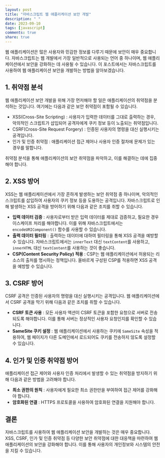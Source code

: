 ```yaml
---
layout: post
title: "자바스크립트 웹 애플리케이션 보안 개발"
description: " "
date: 2023-09-10
tags: [javascript]
comments: true
share: true
---
```


웹 애플리케이션은 많은 사용자와 민감한 정보를 다루기 때문에 보안이 매우 중요합니다. 자바스크립트는 웹 개발에서 가장 일반적으로 사용되는 언어 중 하나이며, 웹 애플리케이션에서 보안을 강화하는 데 사용될 수 있습니다. 이 포스트에서는 자바스크립트를 사용하여 웹 애플리케이션 보안을 개발하는 방법을 알아보겠습니다.

## 1. 취약점 분석

웹 애플리케이션 보안 개발을 위해 가장 먼저해야 할 일은 애플리케이션의 취약점을 분석하는 것입니다. 여기에는 다음과 같은 보안 취약점이 포함될 수 있습니다.

- XSS(Cross-Site Scripting) : 사용자가 입력한 데이터를 그대로 출력하는 경우, 악의적인 스크립트가 삽입되어 공격자에게 쿠키 정보 등이 노출되는 취약점입니다.
- CSRF(Cross-Site Request Forgery) : 인증된 사용자의 명령을 대신 실행시키는 공격입니다.
- 인가 및 인증 취약점 : 애플리케이션 접근 제어나 사용자 인증 절차에 문제가 있는 경우를 말합니다.

취약점 분석을 통해 애플리케이션의 보안 취약점을 파악하고, 이를 해결하는 데에 집중해야 합니다.

## 2. XSS 방어

XSS는 웹 애플리케이션에서 가장 흔하게 발생하는 보안 취약점 중 하나이며, 악의적인 스크립트를 삽입하여 사용자의 쿠키 정보 등을 도용하는 공격입니다. 자바스크립트로 인해 발생하는 XSS 공격을 방어하기 위해 다음과 같은 조치를 취할 수 있습니다.

- **입력 데이터 검증** : 사용자로부터 받은 입력 데이터를 제대로 검증하고, 필요한 경우 이스케이프 처리를 해야합니다. 이를 위해 자바스크립트에서는 `encodeURIComponent()` 함수를 사용할 수 있습니다.
- **출력 데이터 필터링** : 출력하는 데이터에 대하여 필터링을 통해 XSS 공격을 예방할 수 있습니다. 자바스크립트에서는 `innerText` 대신 `textContent`를 사용하고, `innerHTML` 대신 `textContent`를 사용하는 것이 좋습니다.
- **CSP(Content Security Policy) 적용** : CSP는 웹 애플리케이션에서 허용되는 리소스의 출처를 명시하는 정책입니다. 올바르게 구성된 CSP를 적용하면 XSS 공격을 예방할 수 있습니다.

## 3. CSRF 방어

CSRF 공격은 인증된 사용자의 명령을 대신 실행시키는 공격입니다. 웹 애플리케이션에서 CSRF 공격을 막기 위해 다음과 같은 조치를 취할 수 있습니다.

- **CSRF 토큰 사용** : 모든 사용자 액션이 CSRF 토큰을 포함한 요청으로 서버로 전송되도록 해야합니다. 이를 통해 서버는 정상적인 사용자 요청인지를 확인할 수 있습니다.
- **SameSite 쿠키 설정** : 웹 애플리케이션에서 사용하는 쿠키에 `SameSite` 속성을 적용하여, 웹 페이지가 다른 도메인에서 로드되어도 쿠키를 전송하지 않도록 설정할 수 있습니다.

## 4. 인가 및 인증 취약점 방어

애플리케이션 접근 제어와 사용자 인증 처리에서 발생할 수 있는 취약점을 방지하기 위해 다음과 같은 방법을 고려해야 합니다.

- **최소 권한의 원칙** : 사용자에게 필요한 최소 권한만을 부여하여 접근 제어를 강화해야 합니다.
- **암호화된 연결** : HTTPS 프로토콜을 사용하여 암호화된 연결을 지원해야 합니다.

## 결론

자바스크립트를 사용하여 웹 애플리케이션 보안을 개발하는 것은 매우 중요합니다. XSS, CSRF, 인가 및 인증 취약점 등 다양한 보안 취약점에 대한 대응책을 마련하여 웹 애플리케이션의 보안을 강화해야 합니다. 이를 통해 사용자의 개인정보와 시스템의 안전을 지킬 수 있습니다.